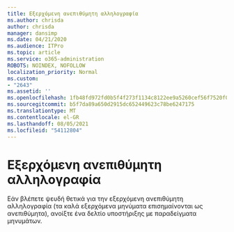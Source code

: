 ```yaml
---
title: Εξερχόμενη ανεπιθύμητη αλληλογραφία
ms.author: chrisda
author: chrisda
manager: dansimp
ms.date: 04/21/2020
ms.audience: ITPro
ms.topic: article
ms.service: o365-administration
ROBOTS: NOINDEX, NOFOLLOW
localization_priority: Normal
ms.custom:
- "2643"
ms.assetid: ''
ms.openlocfilehash: 1fb48fd972fd0b5f4f273f1134c8122ee9a5260cef56f7520f0da066cb230012
ms.sourcegitcommit: b5f7da89a650d2915dc652449623c78be6247175
ms.translationtype: MT
ms.contentlocale: el-GR
ms.lasthandoff: 08/05/2021
ms.locfileid: "54112804"
---
```

# <a name="outbound-spam"></a>Εξερχόμενη ανεπιθύμητη αλληλογραφία

Εάν βλέπετε ψευδή θετικά για την εξερχόμενη ανεπιθύμητη αλληλογραφία (τα καλά εξερχόμενα μηνύματα επισημαίνονται ως ανεπιθύμητα), ανοίξτε ένα δελτίο υποστήριξης με παραδείγματα μηνυμάτων.
